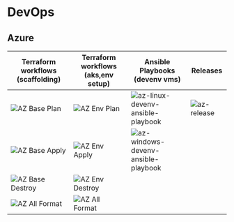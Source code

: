 # DevOps

## Azure

| Terraform workflows (scaffolding) | Terraform workflows (aks,env setup) | Ansible Playbooks (devenv vms) | Releases |
| --------------- | --------------- | --------------- | --------------- |
| ![AZ Base Plan](https://github.com/suren-m/devops/actions/workflows/az-tf-base-plan.yml/badge.svg) | ![AZ Env Plan](https://github.com/suren-m/devops/actions/workflows/az-tf-env-plan.yml/badge.svg) | ![az-linux-devenv-ansible-playbook](https://github.com/suren-m/devops/actions/workflows/az-linux-devenv-ansible-playbook.yml/badge.svg) | ![az-release](https://github.com/suren-m/devops/actions/workflows/az-release.yml/badge.svg) |
| ![AZ Base Apply](https://github.com/suren-m/devops/actions/workflows/az-tf-base-apply.yml/badge.svg) | ![AZ Env Apply](https://github.com/suren-m/devops/actions/workflows/az-tf-env-apply.yml/badge.svg) | ![az-windows-devenv-ansible-playbook](https://github.com/suren-m/devops/actions/workflows/az-windows-devenv-ansible-playbook.yml/badge.svg) | |
|![AZ Base Destroy](https://github.com/suren-m/devops/actions/workflows/az-tf-base-destroy.yml/badge.svg) | ![AZ Env Destroy](https://github.com/suren-m/devops/actions/workflows/az-tf-env-destroy.yml/badge.svg) |
| ![AZ All Format](https://github.com/suren-m/devops/actions/workflows/az-tf-format.yml/badge.svg)| ![AZ All Format](https://github.com/suren-m/devops/actions/workflows/az-tf-format.yml/badge.svg)| | |


